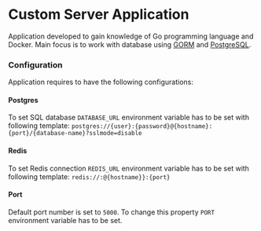 # Custom Server Application
Application developed to gain knowledge of Go programming language and Docker. 
Main focus is to work with database using [GORM](https://gorm.io/) and [PostgreSQL](https://www.postgresql.org/).

### Configuration
Application requires to have the following configurations:
#### Postgres
To set SQL database `DATABASE_URL` environment variable has to be set with following template: `postgres://{user}:{password}@{hostname}:{port}/{database-name}?sslmode=disable`
#### Redis
To set Redis connection `REDIS_URL` environment variable has to be set with following template: `redis://:@{hostname}}:{port}`
#### Port
Default port number is set to `5000`. To change this property `PORT` environment variable has to be set.